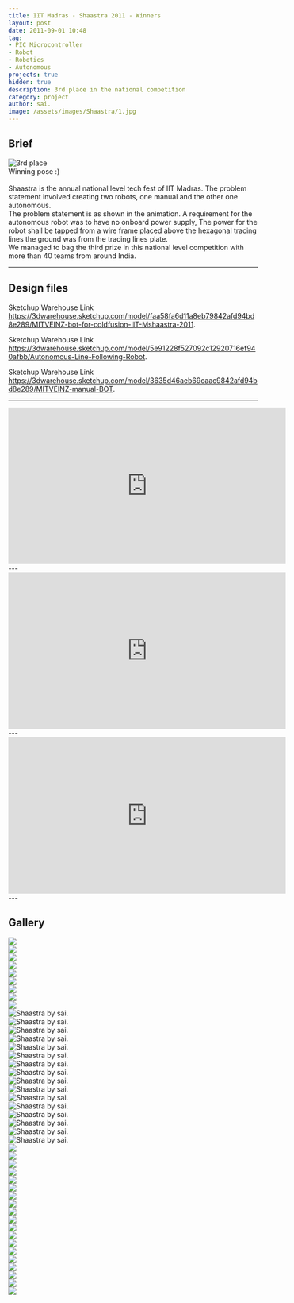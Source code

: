 ```yaml
---
title: IIT Madras - Shaastra 2011 - Winners
layout: post
date: 2011-09-01 10:48
tag: 
- PIC Microcontroller
- Robot
- Robotics
- Autonomous
projects: true
hidden: true
description: 3rd place in the national competition
category: project
author: sai.
image: /assets/images/Shaastra/1.jpg
---
```


## Brief

<img class="image" src="{{ site.url }} /assets/images/Shaastra/45.jpg" alt="3rd place">
<figcaption class="caption">Winning pose :)</figcaption>
<br>
Shaastra is the annual national level tech fest of IIT Madras. The problem statement involved creating two robots, one manual and the other one autonomous.
<br>
The problem statement is as shown in the animation. A requirement for the autonomous robot was to have no onboard power supply, The power for the robot shall be tapped from a wire frame placed above the hexagonal tracing lines the ground was from the tracing lines plate.
<br>
We managed to bag the third prize in this national level competition with more than 40 teams from around India.
<br>

---

## Design files

Sketchup Warehouse Link <https://3dwarehouse.sketchup.com/model/faa58fa6d11a8eb79842afd94bd8e289/MITVEINZ-bot-for-coldfusion-IIT-Mshaastra-2011>.

Sketchup Warehouse Link <https://3dwarehouse.sketchup.com/model/5e91228f527092c12920716ef940afbb/Autonomous-Line-Following-Robot>.

Sketchup Warehouse Link <https://3dwarehouse.sketchup.com/model/3635d46aeb69caac9842afd94bd8e289/MITVEINZ-manual-BOT>.


---

<iframe width="560" height="315" src="https://www.youtube-nocookie.com/embed/pOrwxOSU9l8?rel=0" frameborder="0" allow="autoplay; encrypted-media" allowfullscreen></iframe>
---
<iframe width="560" height="315" src="https://www.youtube-nocookie.com/embed/DdGw9IEdg50?rel=0" frameborder="0" allow="autoplay; encrypted-media" allowfullscreen></iframe>
---
<iframe width="560" height="315" src="https://www.youtube-nocookie.com/embed/lBqbkZgFkf0?rel=0" frameborder="0" allow="autoplay; encrypted-media" allowfullscreen></iframe>
---

## Gallery

<div class="side-by-side">
    <div class="toleft">
        <img class="image" src="{{ site.url }}/assets/images/Shaastra/1.jpg">
        <figcaption class="caption"></figcaption>
    </div>

   <div class="toright">
        <img class="image" src="{{ site.url }}/assets/images/Shaastra/2.jpg" >
        <figcaption class="caption"></figcaption>
    </div>
        <div class="toleft">
        <img class="image" src="{{ site.url }}/assets/images/Shaastra/3.jpg" >
        <figcaption class="caption"></figcaption>
    </div>

   <div class="toright">
        <img class="image" src="{{ site.url }}/assets/images/Shaastra/4.jpg" >
        <figcaption class="caption"></figcaption>
    </div>
        <div class="toleft">
        <img class="image" src="{{ site.url }}/assets/images/Shaastra/5.jpg" >
        <figcaption class="caption"></figcaption>
    </div>

   <div class="toright">
        <img class="image" src="{{ site.url }}/assets/images/Shaastra/6.jpg" >
        <figcaption class="caption"></figcaption>
    </div>
        <div class="toleft">
        <img class="image" src="{{ site.url }}/assets/images/Shaastra/7.jpg" >
        <figcaption class="caption"></figcaption>
    </div>

   <div class="toright">
        <img class="image" src="{{ site.url }}/assets/images/Shaastra/8.jpg" >
        <figcaption class="caption"></figcaption>
    </div>
        <div class="toleft">
        <img class="image" src="{{ site.url }}/assets/images/Shaastra/9.jpg" >
        <figcaption class="caption"></figcaption>
    </div>

   <div class="toright">
        <img class="image" src="{{ site.url }}/assets/images/Shaastra/30.jpg" alt="Shaastra by sai.">
        <figcaption class="caption"></figcaption>
    </div>
        <div class="toleft">
        <img class="image" src="{{ site.url }}/assets/images/Shaastra/31.jpg" alt="Shaastra by sai.">
        <figcaption class="caption"></figcaption>
    </div>

   <div class="toright">
        <img class="image" src="{{ site.url }}/assets/images/Shaastra/12.jpg" alt="Shaastra by sai.">
        <figcaption class="caption"></figcaption>
    </div>
        <div class="toleft">
        <img class="image" src="{{ site.url }}/assets/images/Shaastra/13.jpg" alt="Shaastra by sai.">
        <figcaption class="caption"></figcaption>
    </div>

   <div class="toright">
        <img class="image" src="{{ site.url }}/assets/images/Shaastra/14.jpg" alt="Shaastra by sai.">
        <figcaption class="caption"></figcaption>
    </div>
        <div class="toleft">
        <img class="image" src="{{ site.url }}/assets/images/Shaastra/15.jpg" alt="Shaastra by sai.">
        <figcaption class="caption"></figcaption>
    </div>

   <div class="toright">
        <img class="image" src="{{ site.url }}/assets/images/Shaastra/16.jpg" alt="Shaastra by sai.">
        <figcaption class="caption"></figcaption>
    </div>
        <div class="toleft">
        <img class="image" src="{{ site.url }}/assets/images/Shaastra/17.jpg" alt="Shaastra by sai.">
        <figcaption class="caption"></figcaption>
    </div>

   <div class="toright">
        <img class="image" src="{{ site.url }}/assets/images/Shaastra/18.jpg" alt="Shaastra by sai.">
        <figcaption class="caption"></figcaption>
    </div>
        <div class="toleft">
        <img class="image" src="{{ site.url }}/assets/images/Shaastra/19.jpg" alt="Shaastra by sai.">
        <figcaption class="caption"></figcaption>
    </div>

   <div class="toright">
        <img class="image" src="{{ site.url }}/assets/images/Shaastra/20.jpg" alt="Shaastra by sai.">
        <figcaption class="caption"></figcaption>
    </div>
        <div class="toleft">
        <img class="image" src="{{ site.url }}/assets/images/Shaastra/21.jpg" alt="Shaastra by sai.">
        <figcaption class="caption"></figcaption>
    </div>

   <div class="toright">
        <img class="image" src="{{ site.url }}/assets/images/Shaastra/22.jpg" alt="Shaastra by sai.">
        <figcaption class="caption"></figcaption>
    </div>
        <div class="toleft">
        <img class="image" src="{{ site.url }}/assets/images/Shaastra/23.jpg" alt="Shaastra by sai.">
        <figcaption class="caption"></figcaption>
    </div>

   <div class="toright">
        <img class="image" src="{{ site.url }}/assets/images/Shaastra/24.jpg" alt="Shaastra by sai.">
        <figcaption class="caption"></figcaption>
    </div>
        <div class="toleft">
        <img class="image" src="{{ site.url }}/assets/images/Shaastra/25.jpg" alt="Shaastra by sai.">
        <figcaption class="caption"></figcaption>
    </div>

   <div class="toright">
        <img class="image" src="{{ site.url }}/assets/images/Shaastra/26.jpg" >
        <figcaption class="caption"></figcaption>
	</div>
	        <div class="toleft">
        <img class="image" src="{{ site.url }}/assets/images/Shaastra/27.jpg" >
        <figcaption class="caption"></figcaption>
    </div>

   <div class="toright">
        <img class="image" src="{{ site.url }}/assets/images/Shaastra/28.jpg" >
        <figcaption class="caption"></figcaption>
	</div>
	        <div class="toleft">
        <img class="image" src="{{ site.url }}/assets/images/Shaastra/29.jpg" >
        <figcaption class="caption"></figcaption>
    </div>

   <div class="toright">
        <img class="image" src="{{ site.url }}/assets/images/Shaastra/30.jpg" >
        <figcaption class="caption"></figcaption>
	</div>
	        <div class="toleft">
        <img class="image" src="{{ site.url }}/assets/images/Shaastra/31.jpg" >
        <figcaption class="caption"></figcaption>
    </div>

   <div class="toright">
        <img class="image" src="{{ site.url }}/assets/images/Shaastra/32.jpg" >
        <figcaption class="caption"></figcaption>
	</div>
	        <div class="toleft">
        <img class="image" src="{{ site.url }}/assets/images/Shaastra/33.jpg" >
        <figcaption class="caption"></figcaption>
    </div>

   <div class="toright">
        <img class="image" src="{{ site.url }}/assets/images/Shaastra/34.jpg" >
        <figcaption class="caption"></figcaption>
	</div>
	        <div class="toleft">
        <img class="image" src="{{ site.url }}/assets/images/Shaastra/35.jpg" >
        <figcaption class="caption"></figcaption>
    </div>

   <div class="toright">
        <img class="image" src="{{ site.url }}/assets/images/Shaastra/36.jpg" >
        <figcaption class="caption"></figcaption>
	</div>
	        <div class="toleft">
        <img class="image" src="{{ site.url }}/assets/images/Shaastra/37.jpg" >
        <figcaption class="caption"></figcaption>
    </div>

   <div class="toright">
        <img class="image" src="{{ site.url }}/assets/images/Shaastra/38.jpg" >
        <figcaption class="caption"></figcaption>
	</div>
	        <div class="toleft">
        <img class="image" src="{{ site.url }}/assets/images/Shaastra/39.jpg" >
        <figcaption class="caption"></figcaption>
    </div>

   <div class="toright">
        <img class="image" src="{{ site.url }}/assets/images/Shaastra/40.jpg" >
        <figcaption class="caption"></figcaption>
	</div>
		        <div class="toleft">
        <img class="image" src="{{ site.url }}/assets/images/Shaastra/41.jpg" >
        <figcaption class="caption"></figcaption>
    </div>

   <div class="toright">
        <img class="image" src="{{ site.url }}/assets/images/Shaastra/42.jpg" >
        <figcaption class="caption"></figcaption>
	</div>
		        <div class="toleft">
        <img class="image" src="{{ site.url }}/assets/images/Shaastra/43.jpg" >
        <figcaption class="caption"></figcaption>
    </div>
   <div class="toright">
        <img class="image" src="{{ site.url }}/assets/images/Shaastra/44.jpg" >
        <figcaption class="caption"></figcaption>
	</div>
</div>
